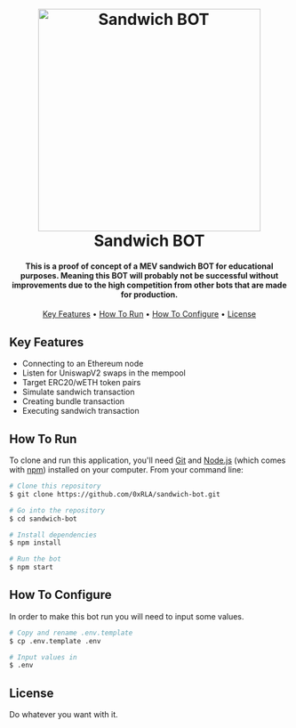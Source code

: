 
<h1 align="center">
  <br>
  <img src="https://cdn.discordapp.com/attachments/1057976249756176414/1143799272098242577/0xrla_cartoon_cute_evil_robot_eating_a_subway_sandwich_with_dol_0c3ed251-eaf7-4fbc-9026-ad6c6f186dde.png" alt="Sandwich BOT" width="400">
  <br>
  Sandwich BOT
  <br>
</h1>

<h4 align="center">This is a proof of concept of a MEV sandwich BOT for educational purposes. Meaning this BOT will probably not be successful without improvements due to the high competition from other bots that are made for production.</a></h4>

<p align="center">
  <a href="#key-features">Key Features</a> •
  <a href="#how-to-run">How To Run</a> •
  <a href="#how-to-configure">How To Configure</a> •
  <a href="#license">License</a>
</p>

## Key Features

* Connecting to an Ethereum node
* Listen for UniswapV2 swaps in the mempool
* Target ERC20/wETH token pairs
* Simulate sandwich transaction
* Creating bundle transaction
* Executing sandwich transaction

## How To Run

To clone and run this application, you'll need [Git](https://git-scm.com) and [Node.js](https://nodejs.org/en/download/) (which comes with [npm](http://npmjs.com)) installed on your computer. From your command line:

```bash
# Clone this repository
$ git clone https://github.com/0xRLA/sandwich-bot.git

# Go into the repository
$ cd sandwich-bot

# Install dependencies
$ npm install

# Run the bot
$ npm start
```

## How To Configure

In order to make this bot run you will need to input some values.

```bash
# Copy and rename .env.template
$ cp .env.template .env

# Input values in
$ .env
```

## License

Do whatever you want with it.
